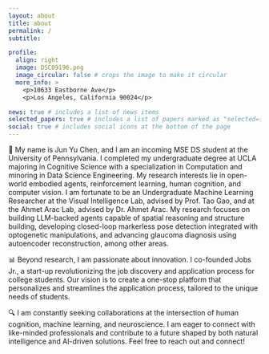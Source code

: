 ```yaml
---
layout: about
title: about
permalink: /
subtitle: 

profile:
  align: right
  image: DSC09196.png
  image_circular: false # crops the image to make it circular
  more_info: >
    <p>10633 Eastborne Ave</p>
    <p>Los Angeles, California 90024</p>

news: true # includes a list of news items
selected_papers: true # includes a list of papers marked as "selected={true}"
social: true # includes social icons at the bottom of the page
---
```



👋 My name is Jun Yu Chen, and I am an incoming MSE DS student at the University of Pennsylvania. I completed my undergraduate degree at UCLA majoring in Cognitive Science with a specialization in Computation and minoring in Data Science Engineering. My research interests lie in open-world embodied agents, reinforcement learning, human cognition, and computer vision. I am fortunate to be an Undergraduate Machine Learning Researcher at the Visual Intelligence Lab, advised by Prof. Tao Gao, and at the Ahmet Arac Lab, advised by Dr. Ahmet Arac. My research focuses on building LLM-backed agents capable of spatial reasoning and structure building, developing closed-loop markerless pose detection integrated with optogenetic manipulations, and advancing glaucoma diagnosis using autoencoder reconstruction, among other areas.

📊 Beyond research, I am passionate about innovation. I co-founded Jobs Jr., a start-up revolutionizing the job discovery and application process for college students. Our vision is to create a one-stop platform that personalizes and streamlines the application process, tailored to the unique needs of students.

🔍 I am constantly seeking collaborations at the intersection of human cognition, machine learning, and neuroscience. I am eager to connect with like-minded professionals and contribute to a future shaped by both natural intelligence and AI-driven solutions. Feel free to reach out and connect!
